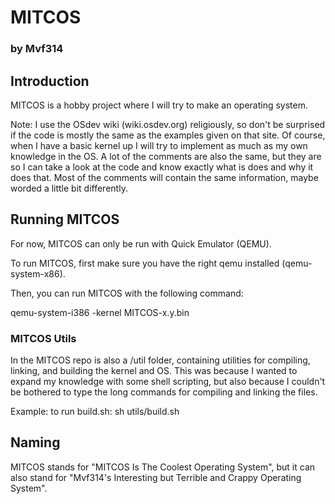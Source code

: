 # MITCOS #

### by Mvf314 ###

## Introduction ##

MITCOS is a hobby project where I will try to make an operating system.

Note: I use the OSdev wiki (wiki.osdev.org) religiously, so don't be surprised if the code is mostly the same as the examples given on that site. Of course, when I have a basic kernel up I will try to implement as much as my own knowledge in the OS. A lot of the comments are also the same, but they are so I can take a look at the code and know exactly what is does and why it does that. Most of the comments will contain the same information, maybe worded a little bit differently.

## Running MITCOS ##

For now, MITCOS can only be run with Quick Emulator (QEMU).

To run MITCOS, first make sure you have the right qemu installed (qemu-system-x86).

Then, you can run MITCOS with the following command:

qemu-system-i386 -kernel MITCOS-x.y.bin

### MITCOS Utils ###

In the MITCOS repo is also a /util folder, containing utilities for compiling, linking, and building the kernel and OS.
This was because I wanted to expand my knowledge with some shell scripting, but also because I couldn't be bothered to type the long commands for compiling and linking the files.

Example: to run build.sh: sh utils/build.sh

## Naming ##

MITCOS stands for "MITCOS Is The Coolest Operating System", but it can also stand for "Mvf314's Interesting but Terrible and Crappy Operating System".
